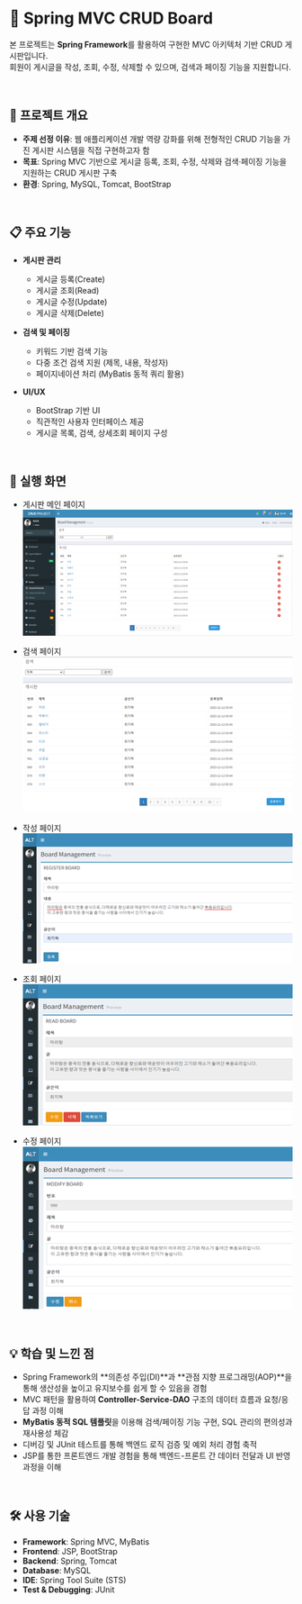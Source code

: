 # 📑 Spring MVC CRUD Board

본 프로젝트는 **Spring Framework**를 활용하여 구현한 MVC 아키텍처 기반 CRUD 게시판입니다.  
회원이 게시글을 작성, 조회, 수정, 삭제할 수 있으며, 검색과 페이징 기능을 지원합니다.


<br>

## 📖 프로젝트 개요
- **주제 선정 이유**: 웹 애플리케이션 개발 역량 강화를 위해 전형적인 CRUD 기능을 가진 게시판 시스템을 직접 구현하고자 함  
- **목표**: Spring MVC 기반으로 게시글 등록, 조회, 수정, 삭제와 검색·페이징 기능을 지원하는 CRUD 게시판 구축  
- **환경**: Spring, MySQL, Tomcat, BootStrap


<br>

## 📋 주요 기능
- **게시판 관리**
  - 게시글 등록(Create)
  - 게시글 조회(Read)
  - 게시글 수정(Update)
  - 게시글 삭제(Delete)

- **검색 및 페이징**
  - 키워드 기반 검색 기능
  - 다중 조건 검색 지원 (제목, 내용, 작성자)
  - 페이지네이션 처리 (MyBatis 동적 쿼리 활용)

- **UI/UX**
  - BootStrap 기반 UI
  - 직관적인 사용자 인터페이스 제공
  - 게시글 목록, 검색, 상세조회 페이지 구성

<br>

## 📸 실행 화면
- 게시판 메인 페이지  
![게시판 메인](./images/main.png)

- 검색 페이지  
![검색](./images/search.png)

- 작성 페이지  
![작성](./images/write.png)

- 조회 페이지  
![조회](./images/read.png)

- 수정 페이지  
![수정](./images/update.png)

<br>

## 💡 학습 및 느낀 점
- Spring Framework의 **의존성 주입(DI)**과 **관점 지향 프로그래밍(AOP)**을 통해 생산성을 높이고 유지보수를 쉽게 할 수 있음을 경험  
- MVC 패턴을 활용하여 **Controller-Service-DAO** 구조의 데이터 흐름과 요청/응답 과정 이해  
- **MyBatis 동적 SQL 템플릿**을 이용해 검색/페이징 기능 구현, SQL 관리의 편의성과 재사용성 체감  
- 디버깅 및 JUnit 테스트를 통해 백엔드 로직 검증 및 예외 처리 경험 축적  
- JSP를 통한 프론트엔드 개발 경험을 통해 백엔드-프론트 간 데이터 전달과 UI 반영 과정을 이해  

<br>

## 🛠️ 사용 기술
- **Framework**: Spring MVC, MyBatis  
- **Frontend**: JSP, BootStrap  
- **Backend**: Spring, Tomcat  
- **Database**: MySQL  
- **IDE**: Spring Tool Suite (STS)  
- **Test & Debugging**: JUnit  

<br>

